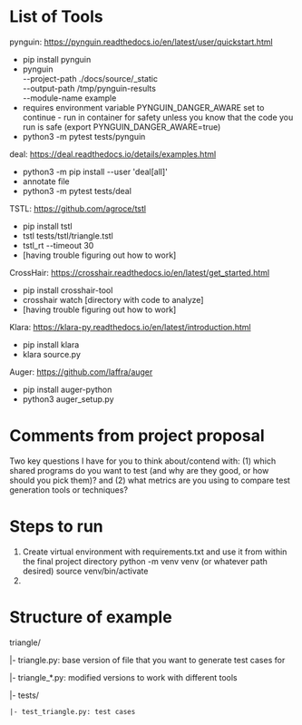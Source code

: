 # List of Tools
pynguin: https://pynguin.readthedocs.io/en/latest/user/quickstart.html 
- pip install pynguin
- pynguin \
    --project-path ./docs/source/_static \
    --output-path /tmp/pynguin-results \
    --module-name example 
- requires environment variable PYNGUIN_DANGER_AWARE set to continue - run in container for safety unless you know that the code you run is safe (export PYNGUIN_DANGER_AWARE=true)
- python3 -m pytest tests/pynguin

deal: https://deal.readthedocs.io/details/examples.html
- python3 -m pip install --user 'deal[all]'
- annotate file
- python3 -m pytest tests/deal

TSTL: https://github.com/agroce/tstl
- pip install tstl
- tstl tests/tstl/triangle.tstl
- tstl_rt --timeout 30 
- [having trouble figuring out how to work]

CrossHair: https://crosshair.readthedocs.io/en/latest/get_started.html
- pip install crosshair-tool
- crosshair watch [directory with code to analyze]
- [having trouble figuring out how to work]

Klara: https://klara-py.readthedocs.io/en/latest/introduction.html
- pip install klara
- klara source.py

Auger: https://github.com/laffra/auger
- pip install auger-python
- python3 auger_setup.py

# Comments from project proposal
Two key questions I have for you to think about/contend with: (1) which shared programs do you want to test (and why are they good, or how should you pick them)? and (2) what metrics are you using to compare test generation tools or techniques?

# Steps to run
1. Create virtual environment with requirements.txt and use it
    from within the final project directory
        python -m venv venv (or whatever path desired)
        source venv/bin/activate
2. 

# Structure of example
triangle/

|- triangle.py: base version of file that you want to generate test cases for

|- triangle_*.py: modified versions to work with different tools

|- tests/

    |- test_triangle.py: test cases
